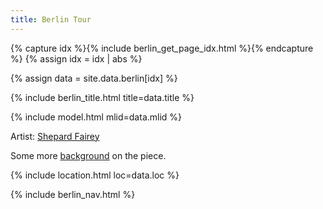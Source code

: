 ```yaml
---
title: Berlin Tour
---
```


{% capture idx %}{% include berlin_get_page_idx.html %}{% endcapture %}
{% assign idx = idx | abs %}

{% assign data = site.data.berlin[idx] %}

{% include berlin_title.html title=data.title %}

{% include model.html mlid=data.mlid %}

Artist: [Shepard Fairey](https://www.street-artwork.com/en/artwork/4727/germany-berlin-graffiti)

Some more [background](https://www.streetartbio.com/single-post/2016/05/06/Make-art-not-war/#!) on the piece.

{% include location.html loc=data.loc %}

{% include berlin_nav.html %}
